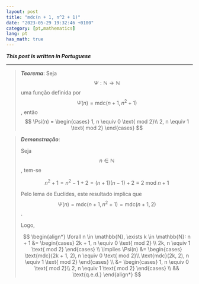 ```yaml
---
layout: post
title: "mdc(n + 1, n^2 + 1)"
date: "2023-05-29 19:32:46 +0100"
category: [pt,mathematics]
lang: pt
has_math: true
---
```


***This post is written in Portuguese***

---

> ***Teorema***:
Seja $$\Psi: \mathbb{N} \to \mathbb{N}$$ uma função definida por
$$
\Psi(n) = \text{mdc}(n + 1, n^2 + 1)
$$, então
$$
\Psi(n) =
\begin{cases}
1, n \equiv 0 \text{ mod 2}\\
2, n \equiv 1 \text{ mod 2}
\end{cases}
$$

> ***Demonstração***:
>
> Seja $$n \in \mathbb{N} $$, tem-se
>
>$$n^2 + 1 = n^2 - 1 + 2 = (n + 1)(n - 1) + 2 \equiv 2 \text{ mod } n + 1$$
>
> Pelo lema de Euclides, este resultado implica que
> $$ \Psi(n) = \text{mdc}(n+1, n^2 + 1) = \text{mdc}(n + 1, 2)$$.
>
> Logo,
>
> $$
> \begin{align*}
> \forall n \in \mathbb{N}, \exists k \in \mathbb{N}:
> n + 1 &=
> \begin{cases}
> 2k + 1, n \equiv 0 \text{ mod 2} \\
> 2k, n \equiv 1 \text{ mod 2}
> \end{cases} \\
> \implies \Psi(n) &=
> \begin{cases}
> \text{mdc}(2k + 1, 2), n \equiv 0 \text{ mod 2}\\
> \text{mdc}(2k, 2), n \equiv 1 \text{ mod 2}
> \end{cases} \\
> &=
> \begin{cases}
> 1, n \equiv 0 \text{ mod 2}\\
> 2, n \equiv 1 \text{ mod 2}
> \end{cases} \\
> && \text{q.e.d.}
> \end{align*}
> $$




